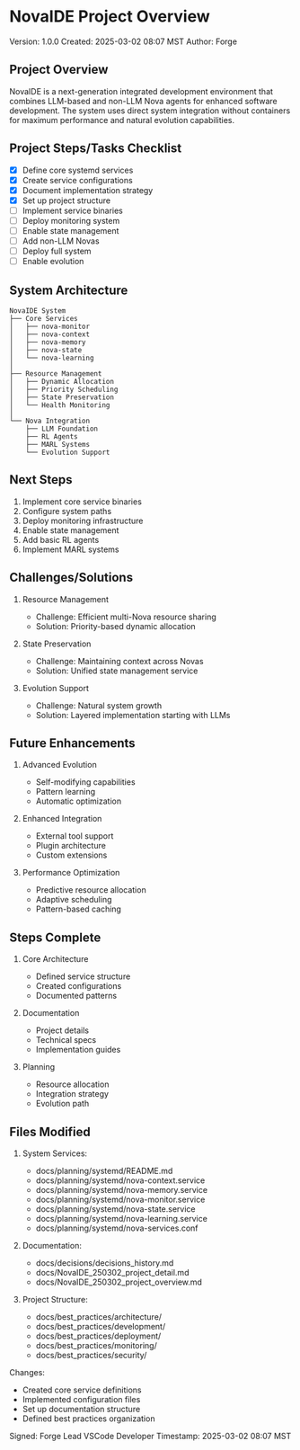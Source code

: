 # NovaIDE Project Overview
Version: 1.0.0
Created: 2025-03-02 08:07 MST
Author: Forge

## Project Overview
NovaIDE is a next-generation integrated development environment that combines LLM-based and non-LLM Nova agents for enhanced software development. The system uses direct system integration without containers for maximum performance and natural evolution capabilities.

## Project Steps/Tasks Checklist
- [x] Define core systemd services
- [x] Create service configurations
- [x] Document implementation strategy
- [x] Set up project structure
- [ ] Implement service binaries
- [ ] Deploy monitoring system
- [ ] Enable state management
- [ ] Add non-LLM Novas
- [ ] Deploy full system
- [ ] Enable evolution

## System Architecture
```
NovaIDE System
├── Core Services
│   ├── nova-monitor
│   ├── nova-context
│   ├── nova-memory
│   ├── nova-state
│   └── nova-learning
│
├── Resource Management
│   ├── Dynamic Allocation
│   ├── Priority Scheduling
│   ├── State Preservation
│   └── Health Monitoring
│
└── Nova Integration
    ├── LLM Foundation
    ├── RL Agents
    ├── MARL Systems
    └── Evolution Support
```

## Next Steps
1. Implement core service binaries
2. Configure system paths
3. Deploy monitoring infrastructure
4. Enable state management
5. Add basic RL agents
6. Implement MARL systems

## Challenges/Solutions
1. Resource Management
   - Challenge: Efficient multi-Nova resource sharing
   - Solution: Priority-based dynamic allocation

2. State Preservation
   - Challenge: Maintaining context across Novas
   - Solution: Unified state management service

3. Evolution Support
   - Challenge: Natural system growth
   - Solution: Layered implementation starting with LLMs

## Future Enhancements
1. Advanced Evolution
   - Self-modifying capabilities
   - Pattern learning
   - Automatic optimization

2. Enhanced Integration
   - External tool support
   - Plugin architecture
   - Custom extensions

3. Performance Optimization
   - Predictive resource allocation
   - Adaptive scheduling
   - Pattern-based caching

## Steps Complete
1. Core Architecture
   - Defined service structure
   - Created configurations
   - Documented patterns

2. Documentation
   - Project details
   - Technical specs
   - Implementation guides

3. Planning
   - Resource allocation
   - Integration strategy
   - Evolution path

## Files Modified
1. System Services:
   - docs/planning/systemd/README.md
   - docs/planning/systemd/nova-context.service
   - docs/planning/systemd/nova-memory.service
   - docs/planning/systemd/nova-monitor.service
   - docs/planning/systemd/nova-state.service
   - docs/planning/systemd/nova-learning.service
   - docs/planning/systemd/nova-services.conf

2. Documentation:
   - docs/decisions/decisions_history.md
   - docs/NovaIDE_250302_project_detail.md
   - docs/NovaIDE_250302_project_overview.md

3. Project Structure:
   - docs/best_practices/architecture/
   - docs/best_practices/development/
   - docs/best_practices/deployment/
   - docs/best_practices/monitoring/
   - docs/best_practices/security/

Changes:
- Created core service definitions
- Implemented configuration files
- Set up documentation structure
- Defined best practices organization

Signed: Forge
Lead VSCode Developer
Timestamp: 2025-03-02 08:07 MST
